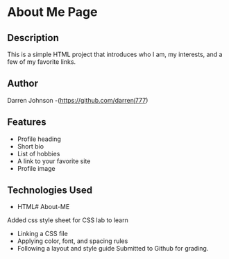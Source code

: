 # About Me Page

## Description
This is a simple HTML project that introduces who I am, my interests, and a few of my favorite links.

## Author
Darren Johnson -(https://github.com/darrenj777)

## Features
- Profile heading
- Short bio
- List of hobbies
- A link to your favorite site
- Profile image 

## Technologies Used
- HTML# About-ME
 
 Added css style sheet for CSS lab to learn 
 - Linking a CSS file
 - Applying color, font, and spacing rules
 - Following a layout and style guide
Submitted to Github for grading.
